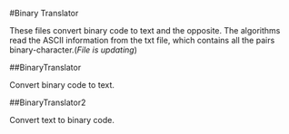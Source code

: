 #Binary Translator

These files convert binary code to text and the opposite. The algorithms read the ASCII information from the txt file, which contains all the pairs binary-character.(*File is updating*) 

##BinaryTranslator

Convert binary code to text.

##BinaryTranslator2

Convert text to binary code.
